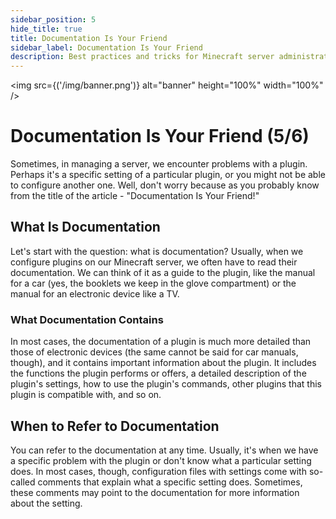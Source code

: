 ```yaml
---
sidebar_position: 5
hide_title: true
title: Documentation Is Your Friend
sidebar_label: Documentation Is Your Friend
description: Best practices and tricks for Minecraft server administration - Documentation Is Your Friend
---
```


<img src={('/img/banner.png')} alt="banner" height="100%" width="100%" />

<div class="text--center">
<h1>Documentation Is Your Friend (5/6)</h1>
</div>

Sometimes, in managing a server, we encounter problems with a plugin. Perhaps it's a specific setting of a particular plugin, or you might not be able to configure another one. Well, don't worry because as you probably know from the title of the article - "Documentation Is Your Friend!"

## What Is Documentation
Let's start with the question: what is documentation? Usually, when we configure plugins on our Minecraft server, we often have to read their documentation. We can think of it as a guide to the plugin, like the manual for a car (yes, the booklets we keep in the glove compartment) or the manual for an electronic device like a TV.

### What Documentation Contains
In most cases, the documentation of a plugin is much more detailed than those of electronic devices (the same cannot be said for car manuals, though), and it contains important information about the plugin. It includes the functions the plugin performs or offers, a detailed description of the plugin's settings, how to use the plugin's commands, other plugins that this plugin is compatible with, and so on.

## When to Refer to Documentation
You can refer to the documentation at any time. Usually, it's when we have a specific problem with the plugin or don't know what a particular setting does. In most cases, though, configuration files with settings come with so-called comments that explain what a specific setting does. Sometimes, these comments may point to the documentation for more information about the setting.